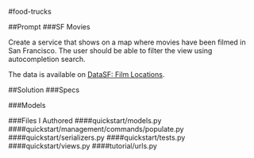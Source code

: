#food-trucks

##Prompt
###SF Movies

Create a service that shows on a map where movies have been filmed in San Francisco. The user should be able to filter the view using autocompletion search.

The data is available on [DataSF: Film Locations](https://data.sfgov.org/Culture-and-Recreation/Film-Locations-in-San-Francisco/yitu-d5am?).

##Solution
###Specs


###Models


###Files I Authored
####quickstart/models.py
####quickstart/management/commands/populate.py
####quickstart/serializers.py
####quickstart/tests.py
####quickstart/views.py
####tutorial/urls.py
